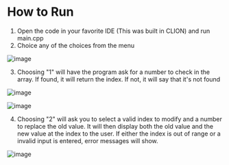 # How to Run
1) Open the code in your favorite IDE (This was built in CLION) and run main.cpp
2) Choice any of the choices from the menu

![image](https://github.com/user-attachments/assets/7a6997c2-11ff-4626-9f8b-e17238344a37)

3) Choosing "1" will have the program ask for a number to check in the array. If found, it will return the index. If not, it will say that it's not found

![image](https://github.com/user-attachments/assets/ec2b113e-9a23-4e8f-a1a3-b316a69ccea5)

![image](https://github.com/user-attachments/assets/e35f8660-5e6b-4008-bfe6-e523a37a62ec)


4) Choosing "2" will ask you to select a valid index to modify and a number to replace the old value. It will then display both the old value and the new value at the index to the user. If either the index is out of range or a invalid input is entered, error messages will show.

![image](https://github.com/user-attachments/assets/a6e81d10-d1b1-421a-8351-8589b4c41882)
